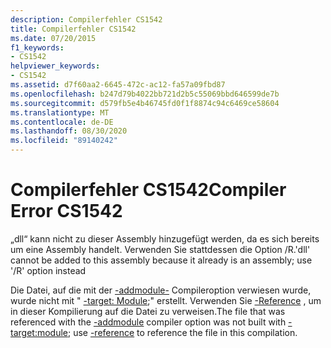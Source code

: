 ```yaml
---
description: Compilerfehler CS1542
title: Compilerfehler CS1542
ms.date: 07/20/2015
f1_keywords:
- CS1542
helpviewer_keywords:
- CS1542
ms.assetid: d7f60aa2-6645-472c-ac12-fa57a09fbd87
ms.openlocfilehash: b247d79b4022bb721d2b5c55069bbd646599de7b
ms.sourcegitcommit: d579fb5e4b46745fd0f1f8874c94c6469ce58604
ms.translationtype: MT
ms.contentlocale: de-DE
ms.lasthandoff: 08/30/2020
ms.locfileid: "89140242"
---
```

# <a name="compiler-error-cs1542"></a><span data-ttu-id="3a745-103">Compilerfehler CS1542</span><span class="sxs-lookup"><span data-stu-id="3a745-103">Compiler Error CS1542</span></span>
<span data-ttu-id="3a745-104">„dll“ kann nicht zu dieser Assembly hinzugefügt werden, da es sich bereits um eine Assembly handelt. Verwenden Sie stattdessen die Option /R.</span><span class="sxs-lookup"><span data-stu-id="3a745-104">'dll' cannot be added to this assembly because it already is an assembly; use '/R' option instead</span></span>  
  
 <span data-ttu-id="3a745-105">Die Datei, auf die mit der [-addmodule-](../language-reference/compiler-options/addmodule-compiler-option.md) Compileroption verwiesen wurde, wurde nicht mit " [-target: Module](../language-reference/compiler-options/target-module-compiler-option.md);" erstellt. Verwenden Sie [-Reference](../language-reference/compiler-options/reference-compiler-option.md) , um in dieser Kompilierung auf die Datei zu verweisen.</span><span class="sxs-lookup"><span data-stu-id="3a745-105">The file that was referenced with the [-addmodule](../language-reference/compiler-options/addmodule-compiler-option.md) compiler option was not built with [-target:module](../language-reference/compiler-options/target-module-compiler-option.md); use [-reference](../language-reference/compiler-options/reference-compiler-option.md) to reference the file in this compilation.</span></span>
